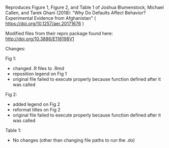 ﻿Reproduces Figure 1, Figure 2, and Table 1 of Joshua Blumenstock, Michael Callen, and Tarek Ghani (2018): "Why Do Defaults Affect Behavior? Experimental Evidence from Afghanistan" ( https://doi.org/10.1257/aer.20171676 )

Modified files from their repro package found here: http://doi.org/10.3886/E116198V1

Changes:

Fig 1:
- changed .R files to .Rmd
- reposition legend on Fig 1
- original file failed to execute properly because function defined after it was called

Fig 2:
- added legend on Fig 2
- reformat titles on Fig 2
- original file failed to execute properly because function defined after it was called

Table 1:
- No changes (other than changing file paths to run the .do)